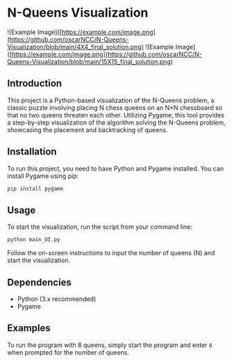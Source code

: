 # N-Queens Visualization
![Example Image]([https://example.com/image.png](https://github.com/oscarNCC/N-Queens-Visualization/blob/main/4X4_final_solution.png)
![Example Image]([https://example.com/image.png](https://github.com/oscarNCC/N-Queens-Visualization/blob/main/15X15_final_solution.png)

## Introduction

This project is a Python-based visualization of the N-Queens problem, a classic puzzle involving placing N chess queens on an N×N chessboard so that no two queens threaten each other. Utilizing Pygame, this tool provides a step-by-step visualization of the algorithm solving the N-Queens problem, showcasing the placement and backtracking of queens.

## Installation

To run this project, you need to have Python and Pygame installed. You can install Pygame using pip:

```bash
pip install pygame
```

## Usage

To start the visualization, run the script from your command line:

```bash
python main_UI.py
```

Follow the on-screen instructions to input the number of queens (N) and start the visualization.


## Dependencies

- Python (3.x recommended)
- Pygame


## Examples

To run the program with 8 queens, simply start the program and enter `8` when prompted for the number of queens.



